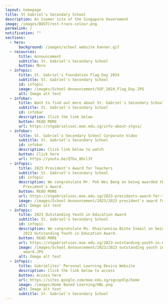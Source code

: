 ```yaml
---
layout: homepage
title: St Gabriel's Secondary School
description: An Isomer site of the Singapore Government
image: /images/BOSTCrest-trans-colour.png
permalink: /
notification: ""
sections:
  - hero:
      background: /images/school website banner.gif
  - resources:
      title: Announcement
      subtitle: St. Gabriel's Secondary School
      button: More
  - infopic:
      title: St. Gabriel's Foundation Flag Day 2024
      subtitle: St. Gabriel's Secondary School
      id: infopic
      image: /images/School Announcement/SGF_2024_Flag_Day.JPG
      alt: Image alt text
  - infobar:
      title: Want to find out more about St. Gabriel's Secondary School?
      subtitle: St. Gabriel's Secondary School
      id: infobar
      description: Click the link below
      button: READ MORE
      url: https://stgabrielssec.moe.edu.sg/info-about-stgss/
  - infobar:
      title: St. Gabriel's Secondary School Corporate Video
      subtitle: St. Gabriel's Secondary School
      id: infobar
      description: Click link below to watch
      button: Click here
      url: https://youtu.be/QTbx_8Dcl3Y
  - infopic:
      title: 2023 President's Award for Teachers
      subtitle: St. Gabriel's Secondary School
      id: infopic
      description: We congratulate Mr. Poh Wei Beng on being awarded the 2023
        President's Award.
      button: READ MORE
      url: https://stgabrielssec.moe.edu.sg/2023-presidents-award-for-teachers/
      image: /images/School Announcement/2023/2023 president's award for teachers.JPG
      alt: Image alt text
  - infopic:
      title: 2023 Outstanding Youth in Education Award
      subtitle: St. Gabriel's Secondary School
      id: infopic
      description: We congratulate Ms. Khairunnisa Binte Ismail on being awarded the
        2023 Outstanding Youth in Education Award.
      button: READ MORE
      url: https://stgabrielssec.moe.edu.sg/2023-outstanding-youth-in-education-award/
      image: /images/School Announcement/2023/2023 outstanding youth in education
        award.JPG
      alt: Image alt text
  - infopic:
      title: Gabrielites' Personal Learning Device Website
      description: Click the link below to access
      button: Access here
      url: https://sites.google.com/moe.edu.sg/sgsspdlp/home
      image: /images/Home Based Learning/HBL.png
      alt: Image alt text
      subtitle: St. Gabriel's Secondary School
---
```

